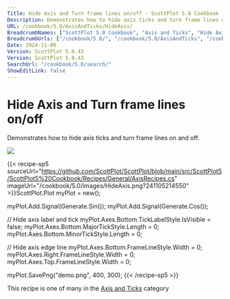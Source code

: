 ```yaml
---
Title: Hide Axis and Turn frame lines on/off - ScottPlot 5.0 Cookbook
Description: Demonstrates how to hide axis ticks and turn frame lines on and off.
URL: /cookbook/5.0/AxisAndTicks/HideAxis/
BreadcrumbNames: ["ScottPlot 5.0 Cookbook", "Axis and Ticks", "Hide Axis and Turn frame lines on/off"]
BreadcrumbUrls: ["/cookbook/5.0/", "/cookbook/5.0/AxisAndTicks", "/cookbook/5.0/AxisAndTicks/HideAxis"]
Date: 2024-11-06
Version: ScottPlot 5.0.43
Version: ScottPlot 5.0.43
SearchUrl: "/cookbook/5.0/search/"
ShowEditLink: false
---
```



<div class='d-flex align-items-center mt-5'>
<h1 class='me-2 text-dark my-0 border-0'>Hide Axis and Turn frame lines on/off</h1>
</div>

Demonstrates how to hide axis ticks and turn frame lines on and off.

[![](/cookbook/5.0/images/HideAxis.png?241105214550)](/cookbook/5.0/images/HideAxis.png?241105214550)

{{< recipe-sp5 sourceUrl="https://github.com/ScottPlot/ScottPlot/blob/main/src/ScottPlot5/ScottPlot5%20Cookbook/Recipes/General/AxisRecipes.cs" imageUrl="/cookbook/5.0/images/HideAxis.png?241105214550" >}}ScottPlot.Plot myPlot = new();

myPlot.Add.Signal(Generate.Sin());
myPlot.Add.Signal(Generate.Cos());

// Hide axis label and tick
myPlot.Axes.Bottom.TickLabelStyle.IsVisible = false;
myPlot.Axes.Bottom.MajorTickStyle.Length = 0;
myPlot.Axes.Bottom.MinorTickStyle.Length = 0;

// Hide axis edge line
myPlot.Axes.Bottom.FrameLineStyle.Width = 0;
myPlot.Axes.Right.FrameLineStyle.Width = 0;
myPlot.Axes.Top.FrameLineStyle.Width = 0;

myPlot.SavePng("demo.png", 400, 300);
{{< /recipe-sp5 >}}

<div class='my-5 text-center'>This recipe is one of many in the <a href='/cookbook/5.0/AxisAndTicks'>Axis and Ticks</a> category</div>


